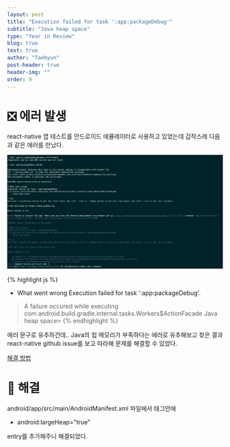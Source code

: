 ```yaml
---
layout: post
title: "Execution failed for task ':app:packageDebug'"
subtitle: "Java heap space"
type: "Year in Review"
blog: true
text: true
author: "Taehyun"
post-header: true
header-img: ""
order: 9
---
```


# ❎ 에러 발생

react-native 앱 테스트를 안드로이드 에뮬레이터로 사용하고 있었는데 갑작스레 다음과 같은 에러를 만났다.

![](img/2020-07-19-16-32-25.png)

{% highlight js %}
* What went wrong
Execution failed for task ':app:packageDebug'.
> A failure occured while executing com.android.build.gradle.internal.tasks.Workers$ActionFacade Java heap space>
{% endhighlight %}

에러 문구로 유추하건데.. Java의 힙 메모리가 부족하다는 에러로 유추해보고 찾은 결과 react-native github issue를 보고 따라해 문제를 해결할 수 있었다.

[해결 방법](https://github.com/facebook/react-native/issues/6799)

# 🌟 해결

android/app/src/main/AndroidManifest.xml 파일에서 <application> </applicaiton> 태그안에

- android:largeHeap="true"

entry를 추가해주니 해결되었다.
